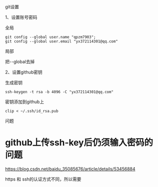 git设置

1、设置账号密码

全局

```shell
git config --global user.name "qpzm7903";
git config --global user.email "yx372114301@qq.com"
```

局部

把--global去掉

2、设置github密钥

生成密钥

```shell
ssh-keygen -t rsa -b 4096 -C "yx372114301@qq.com"
```

密钥添加到github上

```shell
clip < ~/.ssh/id_rsa.pub
```



问题

# github上传ssh-key后仍须输入密码的问题

https://blog.csdn.net/baidu_35085676/article/details/53456884

https 和  ssh的认证方式不同，所以需要
